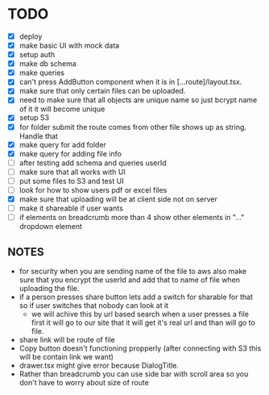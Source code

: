# TODO

- [x] deploy
- [x] make basic UI with mock data
- [x] setup auth
- [x] make db schema
- [x] make queries
- [x] can't press AddButton component when it is in [...route]/layout.tsx.
- [x] make sure that only certain files can be uploaded.
- [x] need to make sure that all objects are unique name so just bcrypt name of it it will become unique
- [x] setup S3
- [x] for folder submit the route comes from other file shows up as string. Handle that
- [x] make query for add folder
- [x] make query for adding file info
- [ ] after testing add schema and queries userId
- [ ] make sure that all works with UI
- [ ] put some files to S3 and test UI
- [ ] look for how to show users pdf or excel files
- [x] make sure that uploading will be at client side not on server
- [ ] make it shareable if user wants
- [ ] if elements on breadcrumb more than 4 show other elements in "..." dropdown element

## NOTES

- for security when you are sending name of the file to aws also make sure that you encrypt the userId and add that to name of file when uploading the file.
- if a person presses share button lets add a switch for sharable for that so if user switches that nobody can look at it
    - we will achive this by url based search when a user presses a file first it will go to our site that it will get it's real url and than will go to file.
- share link will be route of file
- Copy button doesn't functioning propperly (after connecting with S3 this will be contain link we want)
- drawer.tsx might give error because DialogTitle.
- Rather than breadcrumb you can use side bar with scroll area so you don't have to worry about size of route